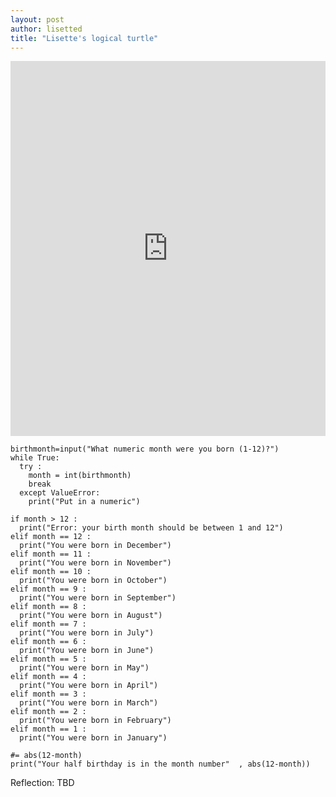 ```yaml
---
layout: post
author: lisetted
title: "Lisette's logical turtle"
---
```


<iframe src="https://trinket.io/embed/python/8eb8196b88" width="100%" height="600" frameborder="0" marginwidth="0" marginheight="0" allowfullscreen></iframe>

``` 
birthmonth=input("What numeric month were you born (1-12)?")
while True:
  try :
    month = int(birthmonth)
    break
  except ValueError:
    print("Put in a numeric")

if month > 12 :
  print("Error: your birth month should be between 1 and 12")
elif month == 12 :
  print("You were born in December")
elif month == 11 :
  print("You were born in November")
elif month == 10 :
  print("You were born in October")
elif month == 9 :
  print("You were born in September")
elif month == 8 :
  print("You were born in August")
elif month == 7 :
  print("You were born in July")
elif month == 6 :
  print("You were born in June")
elif month == 5 :
  print("You were born in May")
elif month == 4 :
  print("You were born in April")
elif month == 3 :
  print("You were born in March")
elif month == 2 :
  print("You were born in February")
elif month == 1 :
  print("You were born in January")

#= abs(12-month)
print("Your half birthday is in the month number"  , abs(12-month))
```

Reflection: TBD


